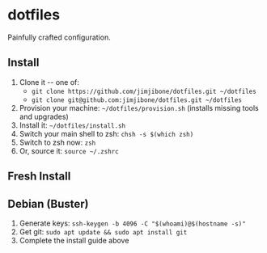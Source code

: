 dotfiles
========

Painfully crafted configuration.


Install
-------

1. Clone it -- one of:
    - `git clone https://github.com/jimjibone/dotfiles.git ~/dotfiles`
    - `git clone git@github.com:jimjibone/dotfiles.git ~/dotfiles`
2. Provision your machine: `~/dotfiles/provision.sh` (installs missing tools and upgrades)
3. Install it: `~/dotfiles/install.sh`
4. Switch your main shell to zsh: `chsh -s $(which zsh)`
5. Switch to zsh now: `zsh`
6. Or, source it: `source ~/.zshrc`


Fresh Install
-------------

## Debian (Buster)

1. Generate keys: `ssh-keygen -b 4096 -C "$(whoami)@$(hostname -s)"`
2. Get git: `sudo apt update && sudo apt install git`
3. Complete the install guide above
